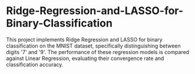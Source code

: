 # Ridge-Regression-and-LASSO-for-Binary-Classification
This project implements Ridge Regression and LASSO for binary classification on the MNIST dataset, specifically distinguishing between digits '7' and '9'. The performance of these regression models is compared against Linear Regression, evaluating their convergence rate and classification accuracy.
